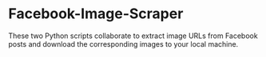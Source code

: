 # Facebook-Image-Scraper
These two Python scripts collaborate to extract image URLs from Facebook posts and download the corresponding images to your local machine.
